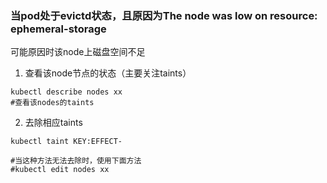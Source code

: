 ### 当pod处于evictd状态，且原因为The node was low on resource: ephemeral-storage
可能原因时该node上磁盘空间不足
1. 查看该node节点的状态（主要关注taints）
```shell
kubectl describe nodes xx
#查看该nodes的taints
```
2. 去除相应taints
```shell
kubectl taint KEY:EFFECT-

#当这种方法无法去除时，使用下面方法
#kubectl edit nodes xx
```
